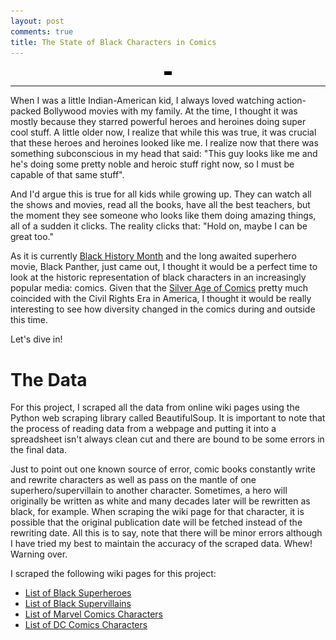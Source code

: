 ```yaml
---
layout: post
comments: true
title: The State of Black Characters in Comics
---
```


<figure>
<center>
   <a href="/images/racial_diversity_plot.png"><img width="3%" src="/images/racial_diversity_plot.png"></a>
</center>
</figure>

---

When I was a little Indian-American kid, I always loved watching action-packed Bollywood movies with my family. At the time, I thought it was mostly because they starred powerful heroes and heroines doing super cool stuff. A little older now, I realize that while this was true, it was crucial that these heroes and heroines looked like me. I realize now that there was something subconscious in my head that said: "This guy looks like me and he's doing some pretty noble and heroic stuff right now, so I must be capable of that same stuff". 

And I'd argue this is true for all kids while growing up. They can watch all the shows and movies, read all the books, have all the best teachers, but the moment they see someone who looks like them doing amazing things, all of a sudden it clicks. The reality clicks that: "Hold on, maybe I can be great too."

As it is currently <a href="https://en.wikipedia.org/wiki/Black_History_Month" target="_blank">Black History Month</a> and the long awaited superhero movie, Black Panther, just came out, I thought it would be a perfect time to look at the historic representation of black characters in an increasingly popular media: comics. Given that the <a href="https://en.wikipedia.org/wiki/Silver_Age_of_Comic_Books" target="_blank">Silver Age of Comics</a> pretty much coincided with the Civil Rights Era in America, I thought it would be really interesting to see how diversity changed in the comics during and outside this time. 

Let's dive in!

# The Data

For this project, I scraped all the data from online wiki pages using the Python web scraping library called BeautifulSoup. It is important to note that the process of reading data from a webpage and putting it into a spreadsheet isn't always clean cut and there are bound to be some errors in the final data. 

Just to point out one known source of error, comic books constantly write and rewrite characters as well as pass on the mantle of one superhero/supervillain to another character. Sometimes, a hero will originally be written as white and many decades later will be rewritten as black, for example. When scraping the wiki page for that character, it is possible that the original publication date will be fetched instead of the rewriting date. All this is to say, note that there will be minor errors although I have tried my best to maintain the accuracy of the scraped data. Whew! Warning over.

I scraped the following wiki pages for this project:

* <a href="https://en.wikipedia.org/wiki/List_of_black_superheroes" target="_blank">List of Black Superheroes</a>
* <a href="https://en.wikipedia.org/wiki/List_of_black_supervillains" target="_blank">List of Black Supervillains</a>
* <a href="https://en.wikipedia.org/wiki/List_of_Marvel_Comics_characters" target="_blank">List of Marvel Comics Characters</a>
* <a href="https://en.wikipedia.org/wiki/List_of_DC_Comics_characters" target="_blank">List of DC Comics Characters</a>






